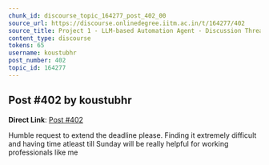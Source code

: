 ```yaml
---
chunk_id: discourse_topic_164277_post_402_00
source_url: https://discourse.onlinedegree.iitm.ac.in/t/164277/402
source_title: Project 1 - LLM-based Automation Agent - Discussion Thread [TDS Jan 2025]
content_type: discourse
tokens: 65
username: koustubhr
post_number: 402
topic_id: 164277
---
```


## Post #402 by koustubhr

**Direct Link**: [Post #402](https://discourse.onlinedegree.iitm.ac.in/t/164277/402)

Humble request to extend the deadline please. Finding it extremely difficult and having time atleast till Sunday will be really helpful for working professionals like me
